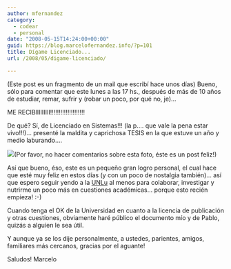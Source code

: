 ```yaml
---
author: mfernandez
category:
  - codear
  - personal
date: "2008-05-15T14:24:00+00:00"
guid: https://blog.marcelofernandez.info/?p=101
title: Dígame Licenciado...
url: /2008/05/digame-licenciado/

---
```

(Este post es un fragmento de un mail que escribí hace unos días)
Bueno, sólo para comentar que este lunes a las 17 hs., después de más de 10 años de estudiar, remar, sufrir y (robar un poco, por qué no, je)...

ME RECIBIIIIIIIII!!!!!!!!!!!!!!!!!!!!

De qué? Sí, de Licenciado en Sistemas!!! (la p.... que vale la pena estar vivo!!!)... presenté la maldita y caprichosa TESIS en la que estuve un año y medio laburando....

[![](http://3.bp.blogspot.com/_nDZ247g0qSM/SCxK_P3IsvI/AAAAAAAABDo/Hd2Qx3FiXmo/s400/Enharinado.JPG)](http://3.bp.blogspot.com/_nDZ247g0qSM/SCxK_P3IsvI/AAAAAAAABDo/Hd2Qx3FiXmo/s1600-h/Enharinado.JPG)(Por favor, no hacer comentarios sobre esta foto, éste es un post feliz!)

Así que bueno, éso, este es un pequeño gran logro personal, el cual hace que esté muy feliz en estos días (y con un poco de nostalgia también)... así que espero seguir yendo a la [UNLu](http://www.unlu.edu.ar/) al menos para colaborar, investigar y nutrirme un poco más en cuestiones académicas... porque esto recién empieza! :-)

Cuando tenga el OK de la Universidad en cuanto a la licencia de publicación y otras cuestiones, obviamente haré público el documento mío y de Pablo, quizás a alguien le sea útil.

Y aunque ya se los dije personalmente, a ustedes, parientes, amigos, familiares más cercanos, gracias por el aguante!

Saludos!
Marcelo
